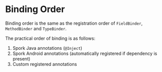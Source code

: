 # Binding Order

Binding order is the same as the registration order of `FieldBinder`, `MethodBinder` and `TypeBinder`.

The practical order of binding is as follows:

1. Spork Java annotations (`@Inject`)
2. Spork Android annotations (automatically registered if dependency is present)
3. Custom registered annotations
